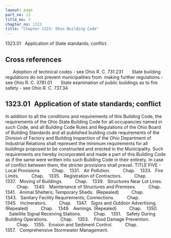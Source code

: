```yaml
---
layout: page
part_no: 13
title_no: 3
chapter_no: 1323
title: "Chapter 1323: Ohio Building Code"
---
```


1323.01   Application of State standards; conflict.

## Cross references

      Adoption of technical codes - see Ohio R. C. 731.231
      State building regulations do not prevent municipalities from  making
further regulations - see Ohio R. C. 3781.01
      State examination of public buildings as to fire safety - see Ohio R. C.
737.34

## 1323.01   Application of state standards; conflict

In addition to all the conditions and requirements of this Building Code,
the requirements of the Ohio State Building Code for all occupancies named in
such Code, and all Building Code Rules and Regulations of the Ohio Board of
Building Standards and all published building code requirements of the Division
of Factory and Building Inspection of the Ohio Department of  Industrial
Relations shall represent the minimum requirements for all buildings proposed
to be constructed and erected in the Municipality. Such requirements are hereby
incorporated and made a part of this Building Code as if the same were written
into such Building Code in their entirety. In case of conflict between them,
the stricter provisions shall prevail.
TITLE FIVE - Local Provisions
         Chap.   
1331.   Air Pollution.
         Chap.   
1333.   Fire Limits.
         Chap.   
1335.   Registration of Contractors.
         Chap.   
1337.   Moving of Buildings.
         Chap.   
1339.   Structures Near Lot Lines.
         Chap.   
1340.   Maintenance of Structures and Premises.
         Chap.   
1341.   Animal Shelters; Temporary Sheds.  (Repealed)
         Chap.   
1343.   Sanitary Facility Requirements; Connections.
         Chap.   
1345.   Incinerators.
         Chap.   
1347.   Signs and Outdoor Advertising. (Repealed)
         Chap.   
1349.   Awnings. (Repealed)
         Chap.   
1350.    Satellite Signal Receiving Stations.
         Chap.   
1351.    Safety During Building Operations.
         Chap.   
1353.    Flood Damage Prevention.
         Chap.   
1355.   Erosion and Sediment Control.
         Chap.   
1357.   Comprehensive Stormwater Management.
